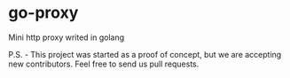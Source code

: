 # go-proxy
Mini http proxy writed in golang

P.S. - This project was started as a proof of concept, but we are accepting new contributors.
Feel free to send us pull requests.

